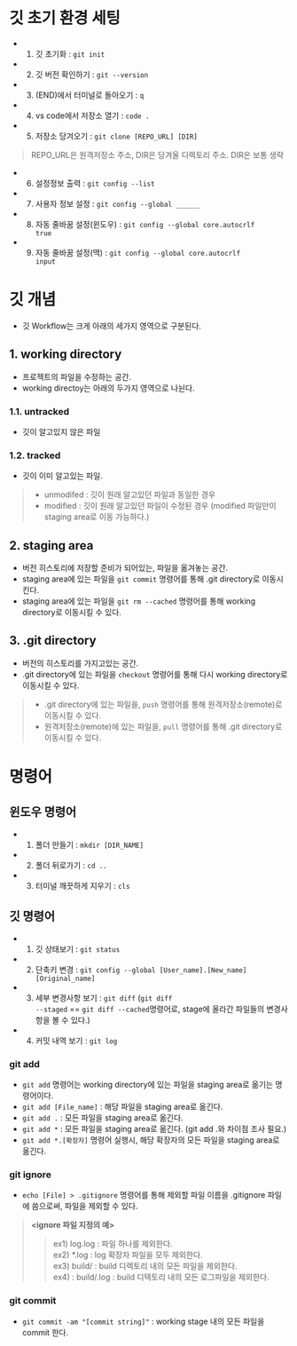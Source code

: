 # 깃 초기 환경 세팅
- 1. 깃 초기화 : <code>git init</code>
- 2. 깃 버전 확인하기 : <code>git --version</code>
- 3. (END)에서 터미널로 돌아오기 : <code>q</code>
- 4. vs code에서 저장소 열기 : <code>code .</code>
- 5. 저장소 당겨오기 : <code>git clone [REPO_URL] [DIR]</code> 
> REPO_URL은 원격저장소 주소, DIR은 당겨올 디렉토리 주소. DIR은 보통 생략
- 6. 설정정보 출력 : <code>git config --list</code>
- 7. 사용자 정보 설정 : <code>git config --global ______</code>
- 8. 자동 줄바꿈 설정(윈도우) : <code>git config --global core.autocrlf true</code>
- 9. 자동 줄바꿈 설정(맥) : <code>git config --global core.autocrlf input</code>


# 깃 개념
- 깃 Workflow는 크게 아래의 세가지 영역으로 구분된다.
## 1. working directory
- 프로젝트의 파일을 수정하는 공간.
- working directoy는 아래의 두가지 영역으로 나뉜다.

### 1.1. untracked
- 깃이 알고있지 않은 파일
### 1.2. tracked
- 깃이 이미 알고있는 파일.
> * unmodifed : 깃이 원래 알고있던 파일과 동일한 경우
> * modified : 깃이 원래 알고있던 파일이 수정된 경우 (modified 파일만이 staging area로 이동 가능하다.)

## 2. staging area
- 버전 히스토리에 저장할 준비가 되어있는, 파일을 옮겨놓는 공간.
- staging area에 있는 파일을 <code>git commit</code> 명령어를 통해 .git directory로 이동시킨다.
- staging area에 있는 파일을 <code>git rm --cached</code> 명령어를 통해 working directory로 이동시킬 수 있다.

## 3. .git directory
- 버전의 히스토리를 가지고있는 공간.
- .git directory에 있는 파일을 <code>checkout</code> 명령어를 통해 다시 working directory로 이동시킬 수 있다.
> * .git directory에 있는 파일을, <code>push</code> 명령어를 통해 원격저장소(remote)로 이동시킬 수 있다.
> * 원격저장소(remote)에 있는 파일을, <code>pull</code> 명령어를 통해 .git directory로 이동시킬 수 있다.


# 명령어

## 윈도우 명령어
- 1. 폴더 만들기 : <code>mkdir [DIR_NAME]</code>
- 2. 폴더 뒤로가기 : <code>cd ..</code>
- 3. 터미널 깨끗하게 지우기 : <code>cls</code>

## 깃 명령어
- 1. 깃 상태보기 : <code>git status</code>
- 2. 단축키 변경 : <code>git config --global [User_name].[New_name] [Original_name]</code>
- 3. 세부 변경사항 보기 : <code>git diff</code>
(<code>git diff --staged</code> == <code>git diff --cached</code>명령어로, stage에 올라간 파일들의 변경사항을 볼 수 있다.)
- 4. 커밋 내역 보기 : <code>git log</code>

### git add
- <code>git add</code> 명령어는 working directory에 있는 파일을 staging area로 옮기는 명령어이다.
- <code>git add [File_name]</code> : 해당 파일을 staging area로 옮긴다.
- <code>git add .</code> : 모든 파일을 staging area로 옮긴다.
- <code>git add *</code> : 모든 파일을 staging area로 옮긴다. 
(git add .와 차이점 조사 필요.)
- <code>git add *.[확장자]</code> 명령어 실행시, 해당 확장자의 모든 파일을 staging area로 옮긴다.

### git ignore
- <code>echo [File] > .gitignore</code> 명령어를 통해 제외할 파일 이름을 .gitignore 파일에 씀으로써, 파일을 제외할 수 있다.
> <strong><ignore 파일 지정의 예><br></strong>
>> ex1) log.log : 파일 하나를 제외한다.<br>
>> ex2) *.log : log 확장자 파일을 모두 제외한다.<br>
>> ex3) build/ : build 디렉토리 내의 모든 파일을 제외한다.<br>
>> ex4) : build/.log : build 디텍토리 내의 모든 로그파일을 제외한다. 

### git commit
- <code>git commit -am "[commit string]"</code> : working stage 내의 모든 파일을 commit 한다.
